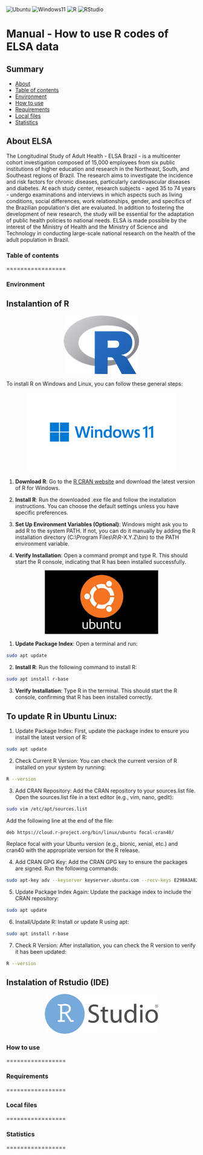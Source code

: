 ![Ubuntu](https://img.shields.io/badge/Ubuntu-Linux-orange)
![Windows11](https://img.shields.io/badge/Windows-11-blue)
![R](https://img.shields.io/badge/R-276DC3?logo=r&logoColor=white&style=flat)
![RStudio](https://img.shields.io/badge/RStudio-75AADB?logo=rstudio&logoColor=white&style=flat)

# Manual - How to use R codes of ELSA data

## Summary

- [About](#About)
- [Table of contents](#Table-of-contents)
- [Environment](#Environment)
- [How to use](#How-to-use)
- [Requirements](#Requirements)
- [Local files](#local-files)
- [Statistics](#Statistics)

## About ELSA

The Longitudinal Study of Adult Health - ELSA Brazil - is a multicenter cohort investigation composed of 15,000 employees from six public institutions of higher education and research in the Northeast, South, and Southeast regions of Brazil. The research aims to investigate the incidence and risk factors for chronic diseases, particularly cardiovascular diseases and diabetes.
At each study center, research subjects - aged 35 to 74 years - undergo examinations and interviews in which aspects such as living conditions, social differences, work relationships, gender, and specifics of the Brazilian population's diet are evaluated.
In addition to fostering the development of new research, the study will be essential for the adaptation of public health policies to national needs. ELSA is made possible by the interest of the Ministry of Health and the Ministry of Science and Technology in conducting large-scale national research on the health of the adult population in Brazil.


### Table of contents
=================

### Environment

## Instalantion of R

<p align="center">
  <img src="img/Rlogo.png" alt="R" width="200">
</p>

To install R on Windows and Linux, you can follow these general steps:

<p align="center">
  <img src="img/windows11.png" alt="Windows" width="400">
</p>

1. **Download R**: Go to the [R CRAN website](https://cran.r-project.org/) and download the latest version of R for Windows.

2. **Install R**: Run the downloaded .exe file and follow the installation instructions. You can choose the default settings unless you have specific preferences.

3. **Set Up Environment Variables (Optional)**: Windows might ask you to add R to the system PATH. If not, you can do it manually by adding the R installation directory (C:\Program Files\R\R-X.Y.Z\bin) to the PATH environment variable.

4. **Verify Installation**: Open a command prompt and type R. This should start the R console, indicating that R has been installed successfully.

<p align="center">
  <img src="img/ubuntu.jpg" alt="Ubuntu" width="300">
</p>

1. **Update Package Index**: Open a terminal and run:

```bash
sudo apt update
``` 

2. **Install R**: Run the following command to install R:

```bash
sudo apt install r-base
```

3. **Verify Installation**: Type R in the terminal. This should start the R console, confirming that R has been installed correctly.


## **To update R in Ubuntu Linux**:

1. Update Package Index: First, update the package index to ensure you install the latest version of R:

```bash
sudo apt update
```

2. Check Current R Version: You can check the current version of R installed on your system by running:

```bash
R --version
```

3. Add CRAN Repository: Add the CRAN repository to your sources.list file. Open the sources.list file in a text editor (e.g., vim, nano, gedit):

```bash
sudo vim /etc/apt/sources.list
``` 

Add the following line at the end of the file:

```bash
deb https://cloud.r-project.org/bin/linux/ubuntu focal-cran40/
```

Replace focal with your Ubuntu version (e.g., bionic, xenial, etc.) and cran40 with the appropriate version for the R release.

4. Add CRAN GPG Key: Add the CRAN GPG key to ensure the packages are signed. Run the following commands:

```bash
sudo apt-key adv --keyserver keyserver.ubuntu.com --recv-keys E298A3A825C0D65DFD57CBB651716619E084DAB9
```

5. Update Package Index Again: Update the package index to include the CRAN repository:

```bash
sudo apt update
```

6. Install/Update R: Install or update R using apt:

```bash
sudo apt install r-base
```

7. Check R Version: After installation, you can check the R version to verify it has been updated:

```bash
R --version
```
## Instalation of Rstudio (IDE)

<p align="center">
  <img src="img/rstudio.png" alt="Rstudio" width="300">
</p>


### How to use
=================

### Requirements
=================

### Local files
=================

### Statistics
=================